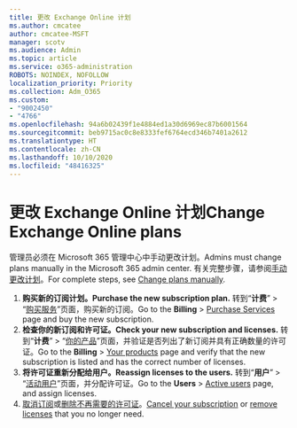 ```yaml
---
title: 更改 Exchange Online 计划
ms.author: cmcatee
author: cmcatee-MSFT
manager: scotv
ms.audience: Admin
ms.topic: article
ms.service: o365-administration
ROBOTS: NOINDEX, NOFOLLOW
localization_priority: Priority
ms.collection: Adm_O365
ms.custom:
- "9002450"
- "4766"
ms.openlocfilehash: 94a6b02439f1e4884ed1a30d6969ec87b6001564
ms.sourcegitcommit: beb9715ac0c8e8333fef6764ecd346b7401a2612
ms.translationtype: HT
ms.contentlocale: zh-CN
ms.lasthandoff: 10/10/2020
ms.locfileid: "48416325"
---
```

# <a name="change-exchange-online-plans"></a><span data-ttu-id="28dce-102">更改 Exchange Online 计划</span><span class="sxs-lookup"><span data-stu-id="28dce-102">Change Exchange Online plans</span></span>

<span data-ttu-id="28dce-103">管理员必须在 Microsoft 365 管理中心中手动更改计划。</span><span class="sxs-lookup"><span data-stu-id="28dce-103">Admins must change plans manually in the Microsoft 365 admin center.</span></span> <span data-ttu-id="28dce-104">有关完整步骤，请参阅[手动更改计划](https://docs.microsoft.com/microsoft-365/commerce/subscriptions/change-plans-manually)。</span><span class="sxs-lookup"><span data-stu-id="28dce-104">For complete steps, see [Change plans manually](https://docs.microsoft.com/microsoft-365/commerce/subscriptions/change-plans-manually).</span></span>

1. <span data-ttu-id="28dce-105">**购买新的订阅计划。**</span><span class="sxs-lookup"><span data-stu-id="28dce-105">**Purchase the new subscription plan.**</span></span> <span data-ttu-id="28dce-106">转到“**计费**” > “[购买服务](https://go.microsoft.com/fwlink/p/?linkid=868433)”页面，购买新的订阅。</span><span class="sxs-lookup"><span data-stu-id="28dce-106">Go to the **Billing** > [Purchase Services](https://go.microsoft.com/fwlink/p/?linkid=868433) page and buy the new subscription.</span></span>
2. <span data-ttu-id="28dce-107">**检查你的新订阅和许可证。**</span><span class="sxs-lookup"><span data-stu-id="28dce-107">**Check your new subscription and licenses.**</span></span> <span data-ttu-id="28dce-108">转到“**计费**” > “[你的产品](https://go.microsoft.com/fwlink/p/?linkid=842054)”页面，并验证是否列出了新订阅并具有正确数量的许可证。</span><span class="sxs-lookup"><span data-stu-id="28dce-108">Go to the **Billing** > [Your products](https://go.microsoft.com/fwlink/p/?linkid=842054) page and verify that the new subscription is listed and has the correct number of licenses.</span></span>
3. <span data-ttu-id="28dce-109">**将许可证重新分配给用户。**</span><span class="sxs-lookup"><span data-stu-id="28dce-109">**Reassign licenses to the users.**</span></span> <span data-ttu-id="28dce-110">转到“**用户**” > “[活动用户](https://go.microsoft.com/fwlink/p/?linkid=834822)”页面，并分配许可证。</span><span class="sxs-lookup"><span data-stu-id="28dce-110">Go to the **Users** > [Active users](https://go.microsoft.com/fwlink/p/?linkid=834822) page, and assign licenses.</span></span>
4. <span data-ttu-id="28dce-111">[取消订阅](https://docs.microsoft.com/microsoft-365/commerce/subscriptions/cancel-your-subscription)或[删除不再需要的许可证](https://docs.microsoft.com/microsoft-365/commerce/licenses/buy-licenses)。</span><span class="sxs-lookup"><span data-stu-id="28dce-111">[Cancel your subscription](https://docs.microsoft.com/microsoft-365/commerce/subscriptions/cancel-your-subscription) or [remove licenses](https://docs.microsoft.com/microsoft-365/commerce/licenses/buy-licenses) that you no longer need.</span></span>